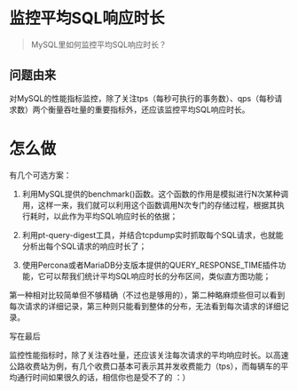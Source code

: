 # 监控平均SQL响应时长

> MySQL里如何监控平均SQL响应时长？

## 问题由来
对MySQL的性能指标监控，除了关注tps（每秒可执行的事务数）、qps（每秒请求数）两个衡量吞吐量的重要指标外，还应该监控平均SQL响应时长。

# 怎么做
有几个可选方案：

1. 利用MySQL提供的benchmark()函数。这个函数的作用是模拟进行N次某种调用，这样一来，我们就可以利用这个函数调用N次专门的存储过程，根据其执行耗时，以此作为平均SQL响应时长的依据；

2. 利用pt-query-digest工具，并结合tcpdump实时抓取每个SQL请求，也就能分析出每个SQL请求的响应时长了；

3. 使用Percona或者MariaDB分支版本提供的QUERY_RESPONSE_TIME插件功能，它可以帮我们统计平均SQL响应时长的分布区间，类似直方图功能；

第一种相对比较简单但不够精确（不过也是够用的），第二种略麻烦些但可以看到每次请求的详细记录，第三种则只能看到整体的分布，无法看到每次请求的详细记录。

写在最后

监控性能指标时，除了关注吞吐量，还应该关注每次请求的平均响应时长。以高速公路收费站为例，有几个收费口基本可表示其并发收费能力（tps），而每辆车的平均通行时间如果很久的话，相信你也是受不了的 ：）